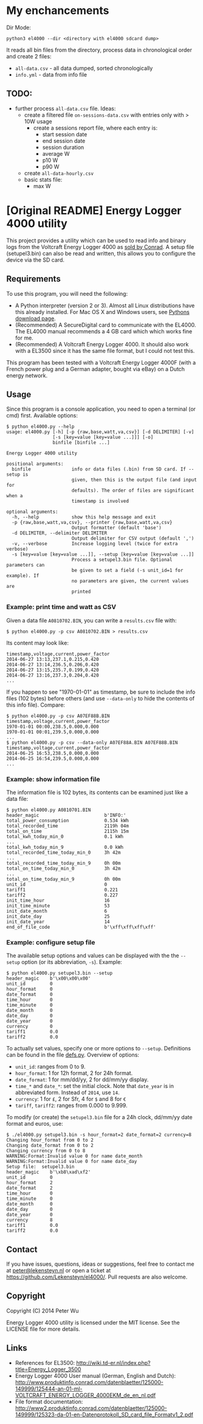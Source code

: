 # My enchancements

Dir Mode:
```
python3 el4000 --dir <directory with el4000 sdcard dump>
```

It reads all bin files from the directory, process data in chronological order and create 2 files:
* `all-data.csv` - all data dumped, sorted chronologically
* `info.yml` - data from info file

## TODO:
* further process `all-data.csv` file. Ideas:
  * create a filtered file `on-sessions-data.csv` with entries only with > 10W usage
    * create a sessions report file, where each entry is:
      * start session date
      * end session date
      * session duration
      * average W
      * p10 W
      * p90 W
  * create `all-data-hourly.csv` 
  * basic stats file:
    * max W


# [Original README] Energy Logger 4000 utility

This project provides a utility which can be used to read info and binary logs
from the Voltcraft Energy Logger 4000 as [sold by Conrad][conrad]. A setup file
(setupel3.bin) can also be read and written, this allows you to configure the
device via the SD card.

## Requirements

To use this program, you will need the following:

 - A Python interpreter (version 2 or 3). Almost all Linux distributions have
   this already installed. For Mac OS X and Windows users, see [Pythons download
   page][python].
 - (Recommended) A SecureDigital card to communicate with the EL4000. The EL4000
   manual recommends a 4 GB card which which works fine for me.
 - (Recommended) A Voltcraft Energy Logger 4000. It should also work with a
   EL3500 since it has the same file format, but I could not test this.

This program has been tested with a Voltcraft Energy Logger 4000F (with a French
power plug and a German adapter, bought via eBay) on a Dutch energy network.

## Usage

Since this program is a console application, you need to open a terminal (or
cmd) first. Available options:

    $ python el4000.py --help
    usage: el4000.py [-h] [-p {raw,base,watt,va,csv}] [-d DELIMITER] [-v]
                     [-s [key=value [key=value ...]]] [-o]
                     binfile [binfile ...]

    Energy Logger 4000 utility

    positional arguments:
      binfile               info or data files (.bin) from SD card. If --setup is
                            given, then this is the output file (and input for
                            defaults). The order of files are significant when a
                            timestamp is involved

    optional arguments:
      -h, --help            show this help message and exit
      -p {raw,base,watt,va,csv}, --printer {raw,base,watt,va,csv}
                            Output formatter (default 'base')
      -d DELIMITER, --delimiter DELIMITER
                            Output delimiter for CSV output (default ',')
      -v, --verbose         Increase logging level (twice for extra verbose)
      -s [key=value [key=value ...]], --setup [key=value [key=value ...]]
                            Process a setupel3.bin file. Optional parameters can
                            be given to set a field (-s unit_id=1 for example). If
                            no parameters are given, the current values are
                            printed

### Example: print time and watt as CSV

Given a data file `A0810702.BIN`, you can write a `results.csv` file with:

    $ python el4000.py -p csv A0810702.BIN > results.csv

Its content may look like:

    timestamp,voltage,current,power_factor
    2014-06-27 13:13,237.1,0.215,0.420
    2014-06-27 13:14,236.5,0.206,0.420
    2014-06-27 13:15,235.7,0.199,0.420
    2014-06-27 13:16,237.3,0.204,0.420
    ...

If you happen to see "1970-01-01" as timestamp, be sure to include the info
files (102 bytes) before others (and use `--data-only` to hide the contents of
this info file). Compare:

    $ python el4000.py -p csv A07EF88B.BIN
    timestamp,voltage,current,power_factor
    1970-01-01 00:00,238.5,0.000,0.000
    1970-01-01 00:01,239.5,0.000,0.000
    ...
    $ python el4000.py -p csv --data-only A07EF88A.BIN A07EF88B.BIN
    timestamp,voltage,current,power_factor
    2014-06-25 16:53,238.5,0.000,0.000
    2014-06-25 16:54,239.5,0.000,0.000
    ...

### Example: show information file

The information file is 102 bytes, its contents can be examined just like a data
file:

    $ python el4000.py A0810701.BIN
    header_magic                        b'INFO:'
    total_power_consumption             0.534 kWh
    total_recorded_time                 2119h 04m
    total_on_time                       2115h 15m
    total_kwh_today_min_0               0.1 kWh
    ...
    total_kwh_today_min_9               0.0 kWh
    total_recorded_time_today_min_0     3h 42m
    ...
    total_recorded_time_today_min_9     0h 00m
    total_on_time_today_min_0           3h 42m
    ...
    total_on_time_today_min_9           0h 00m
    unit_id                             0
    tariff1                             0.221
    tariff2                             0.227
    init_time_hour                      16
    init_time_minute                    53
    init_date_month                     6
    init_date_day                       25
    init_date_year                      14
    end_of_file_code                    b'\xff\xff\xff\xff'

### Example: configure setup file

The available setup options and values can be displayed with the the `--setup`
option (or its abbreviation, `-s`). Example:

    $ python el4000.py setupel3.bin --setup
    header_magic    b'\x00\x00\x00'
    unit_id         0
    hour_format     0
    date_format     0
    time_hour       0
    time_minute     0
    date_month      0
    date_day        0
    date_year       0
    currency        0
    tariff1         0.0
    tariff2         0.0

To actually set values, specify one or more options to `--setup`. Definitions
can be found in the file [defs.py](defs.py). Overview of options:

 - `unit_id`: ranges from 0 to 9.
 - `hour_format`: 1 for 12h format, 2 for 24h format.
 - `date_format`: 1 for mm/dd/yy, 2 for dd/mm/yy display.
 - `time_*` and `date_*`: set the initial clock. Note that `date_year` is in
   abbreviated form. Instead of `2014`, use `14`.
 - `currency`: 1 for `£`, 2 for Sfr, 4 for `$` and 8 for `€`
 - `tariff`, `tariff2`: ranges from 0.000 to 9.999.

To modify (or create) the `setupel3.bin` file for a 24h clock, dd/mm/yy date
format and euros, use:

    $ ./el4000.py setupel3.bin -s hour_format=2 date_format=2 currency=8
    Changing hour_format from 0 to 2
    Changing date_format from 0 to 2
    Changing currency from 0 to 8
    WARNING:Format:Invalid value 0 for name date_month
    WARNING:Format:Invalid value 0 for name date_day
    Setup file:  setupel3.bin
    header_magic    b'\xb8\xad\xf2'
    unit_id         0
    hour_format     2
    date_format     2
    time_hour       0
    time_minute     0
    date_month      0
    date_day        0
    date_year       0
    currency        8
    tariff1         0.0
    tariff2         0.0

## Contact

If you have issues, questions, ideas or suggestions, feel free to contact me at
peter@lekensteyn.nl or open a ticket at https://github.com/Lekensteyn/el4000/.
Pull requests are also welcome.

## Copyright

Copyright (C) 2014 Peter Wu

Energy Logger 4000 utility is licensed under the MIT license. See the LICENSE
file for more details.

## Links

 - References for EL3500: http://wiki.td-er.nl/index.php?title=Energy_Logger_3500
 - Energy Logger 4000 User manual (German, English and Dutch):
   http://www.produktinfo.conrad.com/datenblaetter/125000-149999/125444-an-01-ml-VOLTCRAFT_ENERGY_LOGGER_4000EKM_de_en_nl.pdf
 - File format documentation:
   http://www2.produktinfo.conrad.com/datenblaetter/125000-149999/125323-da-01-en-Datenprotokoll_SD_card_file_Formatv1_2.pdf

 [conrad]: http://www.conrad.com/ce/en/product/125444/VOLTCRAFT-ENERGY-LOGGER-4000-4320-hrs
 [python]: https://www.python.org/download/
